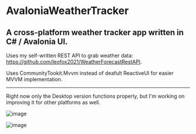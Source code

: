 # AvaloniaWeatherTracker
A cross-platform weather tracker app written in C# / Avalonia UI.
---
Uses my self-written REST API to grab weather data: https://github.com/leofox2021/WeatherForecastRestAPI.

Uses CommunityTookit.Mvvm instead of deafult ReactiveUI for easier MVVM implementation.

---
Right now only the Desktop version functions properly, but I'm working on improving it for other platforms as well.


![image](https://github.com/leofox2021/AvaloniaWeatherTracker/assets/77863733/e49855d4-fd4c-4071-b07b-2b5a3ee2141d)

![image](https://github.com/leofox2021/AvaloniaWeatherTracker/assets/77863733/a6465ee8-6ca1-4465-97ad-b35de6ed8de0)

